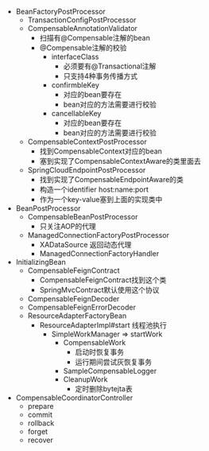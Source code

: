 * BeanFactoryPostProcessor
  * TransactionConfigPostProcessor
  * CompensableAnnotationValidator
    * 扫描有@Compensable注解的bean
    * @Compensable注解的校验
      * interfaceClass
        * 必须要有@Transactional注解
        * 只支持4种事务传播方式
      * confirmbleKey
        * 对应的bean要存在
        * bean对应的方法需要进行校验
      * cancellableKey
        * 对应的bean要存在
        * bean对应的方法需要进行校验
  * CompensableContextPostProcessor
    * 找到CompensableContext对应的bean
    * 塞到实现了CompensableContextAware的类里面去
  * SpringCloudEndpointPostProcessor
    * 找到实现了CompensableEndpointAware的类
    * 构造一个identifier host:name:port
    * 作为一个key-value塞到上面的实现类中
* BeanPostProcessor
  * CompensableBeanPostProcessor
    * 只关注AOP的代理
  * ManagedConnectionFactoryPostProcessor
    * XADataSource 返回动态代理
    * ManagedConnectionFactoryHandler
* InitializingBean
  * CompensableFeignContract
    * CompensableFeignContract找到这个类
    * SpringMvcContract默认使用这个协议
  * CompensableFeignDecoder
  * CompensableFeignErrorDecoder
  * ResourceAdapterFactoryBean
    * ResourceAdapterImpl#start 线程池执行
      * SimpleWorkManager => startWork
        * CompensableWork
          * 启动时恢复事务
          * 运行期间尝试灰恢复事务
        * SampleCompensableLogger
        * CleanupWork
          * 定时删除bytejta表
* CompensableCoordinatorController
  * prepare
  * commit
  * rollback
  * forget
  * recover